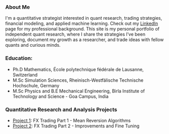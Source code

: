 ### About Me

I'm a quantitative strategist interested in quant research, trading strategies, financial modeling, and applied machine learning. Check out my [LinkedIn](https://linkedin.com/in/sganesh21) page for my professional background. This site is my personal portfolio of independent quant research, where I share the strategies I’ve been exploring, document my growth as a researcher, and trade ideas with fellow quants and curious minds.

### Education:
- Ph.D Mathematics, École polytechnique fédérale de Lausanne, Switzerland
- M.Sc Simulation Sciences, Rheinisch-Westfälische Technische Hochschule, Germany
- M.Sc Physics and B.E Mechanical Engineering, Birla Institute of Technology and Science - Goa Campus, India

### Quantitative Research and Analysis Projects
- [Project 1](./projects/project1_fx_mean_rev.md): FX Trading Part 1 - Mean Reversion Algorithms
- [Project 2](./projects/project1_fx_mean_rev_part2.md): FX Trading Part 2 - Improvements and Fine Tuning
